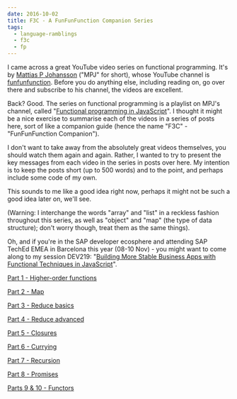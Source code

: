 ```yaml
---
date: 2016-10-02
title: F3C - A FunFunFunction Companion Series
tags:
  - language-ramblings
  - f3c
  - fp
---
```

I came across a great YouTube video series on functional programming. It's by [Mattias P Johansson](http://twitter.com/mpjme) ("MPJ" for short), whose YouTube channel is [funfunfunction](https://www.youtube.com/channel/UCO1cgjhGzsSYb1rsB4bFe4Q). Before you do anything else, including reading on, go over there and subscribe to his channel, the videos are excellent. 

Back? Good. The series on functional programming is a playlist on MPJ's channel, called "[Functional programming in JavaScript](https://www.youtube.com/playlist?list=PL0zVEGEvSaeEd9hlmCXrk5yUyqUag-n84)". I thought it might be a nice exercise to summarise each of the videos in a series of posts here, sort of like a companion guide (hence the name "F3C" - "FunFunFunction Companion").

I don't want to take away from the absolutely great videos themselves, you should watch them again and again. Rather, I wanted to try to present the key messages from each video in the series in posts over here. My intention is to keep the posts short (up to 500 words) and to the point, and perhaps include some code of my own.

This sounds to me like a good idea right now, perhaps it might not be such a good idea later on, we'll see. 

(Warning: I interchange the words "array" and "list" in a reckless fashion throughout this series, as well as "object" and "map" (the type of data structure); don't worry though, treat them as the same things).

Oh, and if you're in the SAP developer ecosphere and attending SAP TechEd EMEA in Barcelona this year (08-10 Nov) - you might want to come along to my session DEV219: "[Building More Stable Business Apps with Functional Techniques in JavaScript](https://sessioncatalog.sapevents.com/go/agendabuilder.sessions/?l=133&sid=37706_0&locale=en_US)".

[Part 1 - Higher-order functions](/blog/posts/2016/10/02/f3c-part-1-higher-order-functions/)

[Part 2 - Map](/blog/posts/2016/10/02/f3c-part-2-map/)

[Part 3 - Reduce basics](/blog/posts/2016/10/02/f3c-part-3-reduce-basics/)

[Part 4 - Reduce advanced](/blog/posts/2016/10/02/f3c-part-4-reduce-advanced/)

[Part 5 - Closures](/blog/posts/2016/10/02/f3c-part-5-closures/)

[Part 6 - Currying](/blog/posts/2016/10/03/f3c-part-6-currying/)

[Part 7 - Recursion](/blog/posts/2016/10/04/f3c-part-7-recursion/)

[Part 8 - Promises](/blog/posts/2016/10/16/f3c-part-8-promises/)

[Parts 9 & 10 - Functors](/blog/posts/2016/10/19/f3c-parts-9-and-10-functors/)
